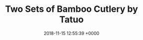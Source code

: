 ---
title: Two Sets of Bamboo Cutlery by Tatuo
layout: blocks
date: 2018-11-15 12:55:39 +0000
issue-tag:
- plastic-free
category_tag:
- home
thumbnail: https://images-na.ssl-images-amazon.com/images/I/81OfQPaiN7L._SL1500_.jpg
price: 13.99
page_sections:
- template: simple-header
  block: header-3
  logo: "nadaar/uploads/2018/11/11/logo.png"
- template: content-feature
  block: feature-1
  media_alignment: Right
  headline: Two Sets of Bamboo Cutlery by Tatuo
  content: Two Sets of Bamboo Cutlery | Flatware Set Bamboo Travel Utensils Include Reusable Knife Fork Spoon Chopsticks Straws (White and Green) tableware
  media:
    image: https://images-na.ssl-images-amazon.com/images/I/81OfQPaiN7L._SL1500_.jpg
  link: https://amzn.to/2B9SSLo
- template: signup-bar
  block: cta-bar
  email_recipient: kimszelong@gmail.com
  content: Sign up to get updates from nadaar
- template: simple-footer
  block: footer-1
  content: <img src="nadaar/uploads/2018/11/11/logo.png">

---